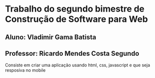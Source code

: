 # Trabalho do segundo bimestre de Construção de Software para Web
## Aluno: Vladimir Gama Batista
## Professor: Ricardo Mendes Costa Segundo

Consiste em criar uma aplicação usando html, css, javascript e que seja resposiva no mobile
